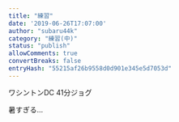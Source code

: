 ```yaml
---
title: "練習"
date: '2019-06-26T17:07:00'
author: "subaru44k"
category: "練習(中)"
status: "publish"
allowComments: true
convertBreaks: false
entryHash: "55215af26b9558d0d901e345e5d7053d"
---
```

ワシントンDC
41分ジョグ

暑すぎる…
